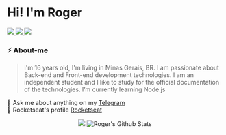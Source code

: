 <h1>Hi! I'm Roger</h1>

<a href="https://www.instagram.com/rogersluiz_/">
  <img src="https://img.shields.io/badge/instagram-%23E4405F.svg?&style=for-the-badge&logo=instagram&logoColor=white">
</a>

<a href="https://twitter.com/AB4NT5S">
  <img src="https://img.shields.io/badge/twitter-%231DA1F2.svg?&style=for-the-badge&logo=twitter&logoColor=white">
</a>

<a href="https://www.linkedin.com/in/roger-luiz-8361981b2/">
  <img src="https://img.shields.io/badge/linkedin-%230077B5.svg?&style=for-the-badge&logo=linkedin&logoColor=white">
</a>

### ⚡ About-me

> I'm 16 years old, I'm living in Minas Gerais, BR. I am passionate about Back-end and Front-end development technologies. I am an independent student and I like to study for the official documentation of the technologies. I’m currently learning Node.js

💬 Ask me about anything on my [Telegram](https://t.me/AB4NT5S) <br>
🚀 Rocketseat's profile [Rocketseat](https://app.rocketseat.com.br/me/roger)

<p align="center">
  <img src="https://github-readme-stats.anuraghazra1.vercel.app/api/top-langs/?username=Rogerluiz0&layout=compact" /> <img alt="Roger's Github Stats" src="https://github-readme-stats.vercel.app/api?username=Rogerluiz0&show_icons=true&hide_border=false&count_private=true" />
</p>
